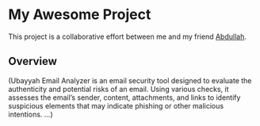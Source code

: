 # My Awesome Project

This project is a collaborative effort between me and my friend [Abdullah]([https://github.com/friends-username](https://github.com/UbayyahEmailAnalyzer/Ubayyah)).

## Overview
(Ubayyah Email Analyzer is an email security tool designed to evaluate the authenticity and potential risks of an email. Using various checks, it assesses the email’s sender, content, attachments, and links to identify suspicious elements that may indicate phishing or other malicious intentions.
...)


